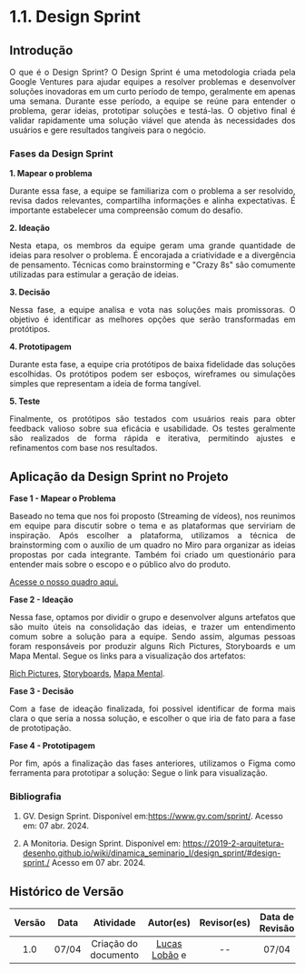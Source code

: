 # 1.1. Design Sprint

## Introdução

<p style="text-align: justify;">
O que é o Design Sprint?
O Design Sprint é uma metodologia criada pela Google Ventures para ajudar equipes a resolver problemas e desenvolver soluções inovadoras em um curto período de tempo, geralmente em apenas uma semana. Durante esse período, a equipe se reúne para entender o problema, gerar ideias, prototipar soluções e testá-las. O objetivo final é validar rapidamente uma solução viável que atenda às necessidades dos usuários e gere resultados tangíveis para o negócio.
</p>

### Fases da Design Sprint

**1. Mapear o problema**
<p style="text-align: justify;">
Durante essa fase, a equipe se familiariza com o problema a ser resolvido, revisa dados relevantes, compartilha informações e alinha expectativas. É importante estabelecer uma compreensão comum do desafio.
</p>

**2. Ideação**
<p style="text-align: justify;">
Nesta etapa, os membros da equipe geram uma grande quantidade de ideias para resolver o problema. É encorajada a criatividade e a divergência de pensamento. Técnicas como brainstorming e "Crazy 8s" são comumente utilizadas para estimular a geração de ideias.
</p>

**3. Decisão**
<p style="text-align: justify;">
Nessa fase, a equipe analisa e vota nas soluções mais promissoras. O objetivo é identificar as melhores opções que serão transformadas em protótipos.
</p>

**4. Prototipagem**
<p style="text-align: justify;">
Durante esta fase, a equipe cria protótipos de baixa fidelidade das soluções escolhidas. Os protótipos podem ser esboços, wireframes ou simulações simples que representam a ideia de forma tangível.
</p>

**5. Teste**
<p style="text-align: justify;">
Finalmente, os protótipos são testados com usuários reais para obter feedback valioso sobre sua eficácia e usabilidade. Os testes geralmente são realizados de forma rápida e iterativa, permitindo ajustes e refinamentos com base nos resultados.
</p>

## Aplicação da Design Sprint no Projeto

**Fase 1 - Mapear o Problema**

<p style="text-align: justify;">
Baseado no tema que nos foi proposto (Streaming de vídeos), nos reunimos em equipe para discutir sobre o tema e as plataformas que serviriam de inspiração. Após escolher a plataforma, utilizamos a técnica de brainstorming com o auxílio de um quadro no Miro para organizar as ideias propostas por cada integrante. Também foi criado um questionário para entender mais sobre o escopo e o público alvo do produto.
</p>

[Acesse o nosso quadro aqui.]()

**Fase 2 - Ideação**

<p style="text-align: justify;">
Nessa fase, optamos por dividir o grupo e desenvolver alguns artefatos que são muito úteis na consolidação das ideias, e trazer um entendimento comum sobre a solução para a equipe. Sendo assim, algumas pessoas foram responsáveis por produzir alguns Rich Pictures, Storyboards e um Mapa Mental. Segue os links para a visualização dos artefatos:
</p>

[Rich Pictures](URL),
[Storyboards](URL),
[Mapa Mental](URL).

**Fase 3 - Decisão**

<p style="text-align: justify;">
Com a fase de ideação finalizada, foi possível identificar de forma mais clara o que seria a nossa solução, e escolher o que iria de fato para a fase de prototipação.
</p>

**Fase 4 - Prototipagem**

<p style="text-align: justify;">
Por fim, após a finalização das fases anteriores, utilizamos o Figma como ferramenta para prototipar a solução: Segue o link para visualização.
</p>

### Bibliografia

1. GV. Design Sprint. Disponível em:https://www.gv.com/sprint/. Acesso em: 07 abr. 2024.

2. A Monitoria. Design Sprint. Disponível em: https://2019-2-arquitetura-desenho.github.io/wiki/dinamica_seminario_I/design_sprint/#design-sprint./ Acesso em 07 abr. 2024.

## Histórico de Versão

| Versão | Data  | Atividade                 | Autor(es)             | Revisor(es)      | Data de Revisão |
| :----: | :---: | :-----------------------: | :-------------------: | :--------------: | :-------------: |
| 1.0 | 07/04 | Criação do documento      | [Lucas Lobão](https://github.com/lucaslobao-18) e | -- | 07/04 |
